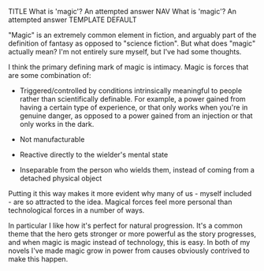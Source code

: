 TITLE What is 'magic'? An attempted answer
NAV What is 'magic'? An attempted answer
TEMPLATE DEFAULT

"Magic" is an extremely common element in fiction, and arguably part of the definition of fantasy as opposed to "science fiction". But what does "magic" actually mean? I'm not entirely sure myself, but I've had some thoughts.

I think the primary defining mark of magic is intimacy. Magic is forces that are some combination of:

* Triggered/controlled by conditions intrinsically meaningful to people rather than scientifically definable. For example, a power gained from having a certain type of experience, or that only works when you're in genuine danger, as opposed to a power gained from an injection or that only works in the dark.

* Not manufacturable

* Reactive directly to the wielder's mental state

* Inseparable from the person who wields them, instead of coming from a detached physical object

Putting it this way makes it more evident why many of us - myself included - are so attracted to the idea. Magical forces feel more personal than technological forces in a number of ways.

In particular I like how it's perfect for natural progression. It's a common theme that the hero gets stronger or more powerful as the story progresses, and when magic is magic instead of technology, this is easy. In both of my novels I've made magic grow in power from causes obviously contrived to make this happen.
